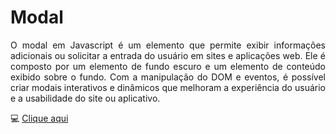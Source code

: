 # Modal
<div align="justify">
<p>
O modal em Javascript é um elemento que permite exibir informações adicionais ou solicitar a entrada do usuário em sites e aplicações web. Ele é composto por um elemento de fundo escuro e um elemento de conteúdo exibido sobre o fundo. Com a manipulação do DOM e eventos, é possível criar modais interativos e dinâmicos que melhoram a experiência do usuário e a usabilidade do site ou aplicativo.
</p>
💻 <a href="https://hochiminh1996.github.io/modal/modal/">Clique aqui</a>
</div>

